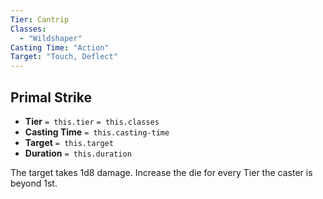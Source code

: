 ```yaml
---
Tier: Cantrip
Classes:
  - "Wildshaper"
Casting Time: "Action"
Target: "Touch, Deflect"
---
```

## Primal Strike
- **Tier** `= this.tier` `= this.classes`
- **Casting Time** `= this.casting-time`
- **Target** `= this.target`
- **Duration** `= this.duration`

The target takes 1d8 damage. Increase the die for every Tier the caster is beyond 1st.